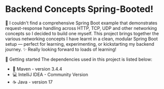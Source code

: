 # Backend Concepts Spring-Booted!
🎯 I couldn't find a comprehensive Spring Boot example that demonstrates request-response handling across HTTP, TCP, UDP and other networking concepts so I decided to build one myself. This project brings together the various networking concepts I have learnt in a clean, modular Spring Boot setup — perfect for learning, experimenting, or kickstarting my backend journey. 
✨ Really looking forward to loads of learning!

🚀 Getting started 
The dependencies used in this project is listed below:
- 🧰 Maven - version 3.4.4
- 💻 IntelliJ IDEA - Community Version
- ☕ Java - version 17
